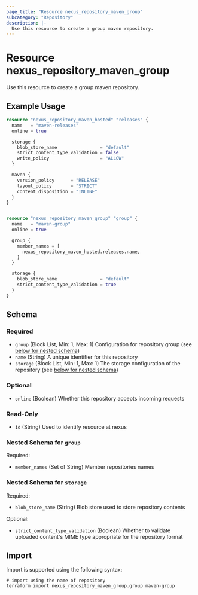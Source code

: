 ```yaml
---
page_title: "Resource nexus_repository_maven_group"
subcategory: "Repository"
description: |-
  Use this resource to create a group maven repository.
---
```

# Resource nexus_repository_maven_group
Use this resource to create a group maven repository.
## Example Usage
```terraform
resource "nexus_repository_maven_hosted" "releases" {
  name   = "maven-releases"
  online = true

  storage {
    blob_store_name                = "default"
    strict_content_type_validation = false
    write_policy                   = "ALLOW"
  }

  maven {
    version_policy      = "RELEASE"
    layout_policy       = "STRICT"
    content_disposition = "INLINE"
  }
}


resource "nexus_repository_maven_group" "group" {
  name   = "maven-group"
  online = true

  group {
    member_names = [
      nexus_repository_maven_hosted.releases.name,
    ]
  }

  storage {
    blob_store_name                = "default"
    strict_content_type_validation = true
  }
}
```
<!-- schema generated by tfplugindocs -->
## Schema

### Required

- `group` (Block List, Min: 1, Max: 1) Configuration for repository group (see [below for nested schema](#nestedblock--group))
- `name` (String) A unique identifier for this repository
- `storage` (Block List, Min: 1, Max: 1) The storage configuration of the repository (see [below for nested schema](#nestedblock--storage))

### Optional

- `online` (Boolean) Whether this repository accepts incoming requests

### Read-Only

- `id` (String) Used to identify resource at nexus

<a id="nestedblock--group"></a>
### Nested Schema for `group`

Required:

- `member_names` (Set of String) Member repositories names


<a id="nestedblock--storage"></a>
### Nested Schema for `storage`

Required:

- `blob_store_name` (String) Blob store used to store repository contents

Optional:

- `strict_content_type_validation` (Boolean) Whether to validate uploaded content's MIME type appropriate for the repository format
## Import
Import is supported using the following syntax:
```shell
# import using the name of repository
terraform import nexus_repository_maven_group.group maven-group
```
